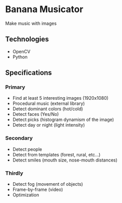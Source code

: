 # Banana Musicator
Make music with images

## Technologies
  - OpenCV
  - Python

## Specifications
### Primary
  - Find at least 5 interesting images (1920x1080)
  - Procedural music (external library)
  - Detect dominant colors (hot/cold)
  - Detect faces (Yes/No)
  - Detect picks (histogram dynamism of the image)
  - Detect day or night (light intensity)

### Secondary
  - Detect people
  - Detect from templates (forest, rural, etc...)
  - Detect smiles (mouth size, nose-mouth distances)

### Thirdly
  - Detect fog (movement of objects)
  - Frame-by-frame (video)
  - Optimization
